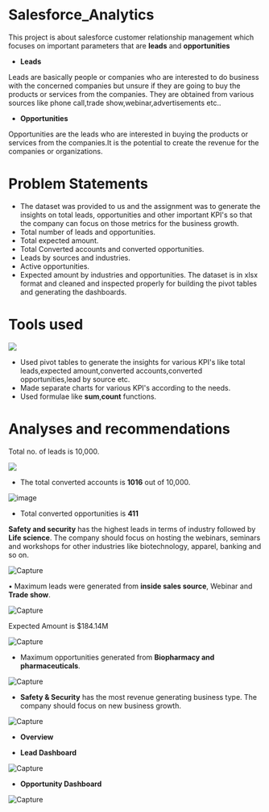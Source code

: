 # Salesforce_Analytics

This project is about salesforce customer relationship management which focuses on important parameters that are **leads** and **opportunities**

* **Leads**

Leads are basically people or companies who are interested to do business with the concerned companies but unsure if they are going to buy the products or services from the companies. They are obtained from various sources like phone call,trade show,webinar,advertisements etc..

* **Opportunities**

Opportunities are the leads who are interested in buying the products or services from the companies.It is the potential to create the revenue for the companies or organizations.

# Problem Statements
* The dataset was provided to us and the assignment was to generate the insights on total leads, opportunities and other important KPI's so that the company can focus on those metrics for the business growth.
* Total number of leads and opportunities.
* Total expected amount.
* Total Converted accounts and converted opportunities.
* Leads by sources and industries.
* Active opportunities.
* Expected amount by industries and opportunities.
The dataset is in xlsx format and cleaned and inspected properly for building the pivot tables and generating the dashboards.

# Tools used

<img src="https://img.icons8.com/color/2x/ms-excel.png">

* Used pivot tables to generate the insights for various KPI's like total leads,expected amount,converted accounts,converted opportunities,lead by source etc.
* Made separate charts for various KPI's according to the needs.
* Used formulae like **sum**,**count** functions.

# Analyses and recommendations
  
   Total no. of leads is 10,000. 
  
<img src="https://user-images.githubusercontent.com/117027162/214703352-7cc9b6db-5b03-425d-99d4-0c9265f6fa3e.PNG">

* The total converted accounts is **1016** out of 10,000.

![image](https://user-images.githubusercontent.com/117027162/220662529-250363ba-705f-4177-b531-e53c95406472.png)

* Total converted opportunities is **411**

 **Safety and security** has the highest leads in terms of industry followed by **Life science**. The company should focus on hosting the webinars, seminars and workshops for other industries like biotechnology, apparel, banking and so on.

![Capture](https://user-images.githubusercontent.com/117027162/214706590-5a8650fd-9553-4c96-b147-7411bbede145.PNG)

•	Maximum leads were generated from **inside sales source**,  Webinar and **Trade show**.


![Capture](https://user-images.githubusercontent.com/117027162/214707165-ab3f447d-57fa-4b03-b79f-655d7da35ab6.PNG)

Expected Amount is $184.14M


![Capture](https://user-images.githubusercontent.com/117027162/214708655-ee3772e8-ef15-4730-be4a-5bfc8e7aafa7.PNG)

* Maximum opportunities generated from **Biopharmacy and pharmaceuticals**.

![Capture](https://user-images.githubusercontent.com/117027162/214709981-633a1cf8-0f5b-4c47-bfc0-11c142368d68.PNG)

* **Safety & Security** has the most revenue generating business type. The company should focus on new business growth.



![Capture](https://user-images.githubusercontent.com/117027162/214711405-2974c9e3-45b8-4426-841c-c42eac63e449.PNG)

* **Overview**


* **Lead Dashboard**


![Capture](https://user-images.githubusercontent.com/117027162/214716709-063b0d84-080d-4c4b-b022-91b5ac9252e2.PNG)

* **Opportunity Dashboard**

![Capture](https://user-images.githubusercontent.com/117027162/214717225-e20496d8-1d18-4c32-bb03-366c4f2caa4e.PNG)


